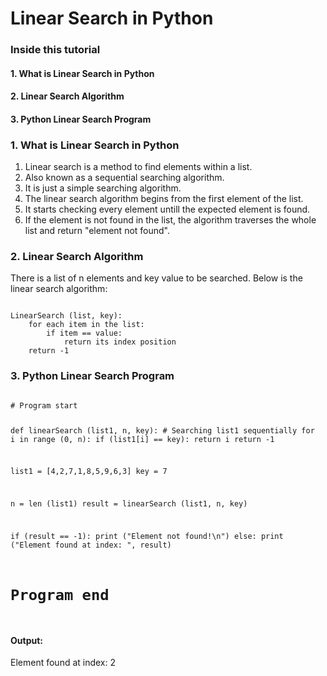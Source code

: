 # Linear Search in Python

<h3> Inside this tutorial </h3> 

<h4> 1. What is Linear Search in Python </h4> 
<h4> 2. Linear Search Algorithm </h4> 
<h4> 3. Python Linear Search Program </h4>

<h3> 1. What is Linear Search in Python </h3>

1. Linear search is a method to find elements within a list.
2. Also known as a sequential searching algorithm.
3. It is just a simple searching algorithm.
4. The linear search algorithm begins from the first element of the list.
5. It starts checking every element untill the expected element is found.
6. If the element is not found in the list, the algorithm traverses the whole list and return "element not found".

<h3> 2. Linear Search Algorithm </h3>

There is a list of n elements and key value to be searched. Below is the linear search algorithm:

<code>
LinearSearch (list, key):
    for each item in the list:
        if item == value:
            return its index position
    return -1
</code>

<h3> 3. Python Linear Search Program </h3>

<code>
# Program start

def linearSearch (list1, n, key):
    # Searching list1 sequentially
    for i in range (0, n):
        if (list1[i] == key):
            return i
    return -1

list1 = [4,2,7,1,8,5,9,6,3]
key = 7

n = len (list1)
result = linearSearch (list1, n, key)

if (result == -1):
    print ("Element not found!\n")
else:
    print ("Element found at index: ", result)

# Program end
</code>

<h4> Output: </h4>
Element found at index:  2
